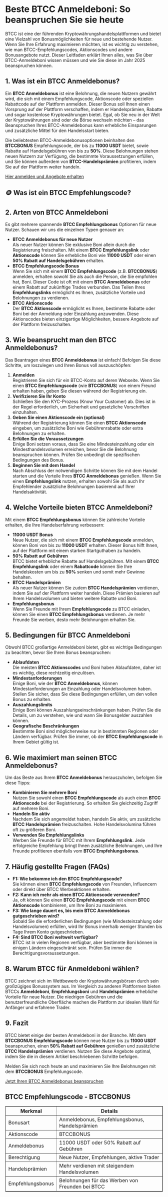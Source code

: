<h1>Beste BTCC Anmeldeboni: So beanspruchen Sie sie heute</h1>
<p>BTCC ist eine der führenden Kryptowährungshandelsplattformen und bietet eine Vielzahl von Bonusmöglichkeiten für neue und bestehende Nutzer. Wenn Sie Ihre Erfahrung maximieren möchten, ist es wichtig zu verstehen, wie man BTCC-Empfehlungscodes, Aktionscodes und andere Bonusangebote nutzt. Dieser Leitfaden erklärt Ihnen alles, was Sie über BTCC-Anmeldeboni wissen müssen und wie Sie diese im Jahr 2025 beanspruchen können.</p>
<h2>1. Was ist ein BTCC Anmeldebonus?</h2>
<p>Ein <strong>BTCC Anmeldebonus</strong> ist eine Belohnung, die neuen Nutzern gewährt wird, die sich mit einem Empfehlungscode, Aktionscode oder speziellen Rabattcode auf der Plattform anmelden. Dieser Bonus soll Ihnen einen Vorsprung auf der Plattform verschaffen, indem er Handelsprämien, Rabatte und sogar kostenlose Kryptowährungen bietet. Egal, ob Sie neu in der Welt der Kryptowährungen sind oder die Börse wechseln möchten – das Beanspruchen Ihres BTCC-Anmeldebonus kann erhebliche Einsparungen und zusätzliche Mittel für den Handelsstart bieten.</p>
<p>Die beliebtesten BTCC-Anmeldebonusoptionen beinhalten den <strong>BTCCBONUS</strong> Empfehlungscode, der bis zu <strong>11000 USDT</strong> bietet, sowie Rabatte auf Handelsgebühren von bis zu <strong>50%</strong>. Diese Belohnungen stehen neuen Nutzern zur Verfügung, die bestimmte Voraussetzungen erfüllen, und Sie können außerdem von <strong>BTCC-Handelsprämien</strong> profitieren, indem Sie auf der Plattform weiter handeln.</p>
<p><a href="https://partner.btcc.com/us/c/BTCCBONUS/9303" target="_blank">Hier anmelden und Angebote erhalten</a></p>
<img src="https://images.mirror-media.xyz/publication-images/mwydjj1mpKFeCcdktcg2J.png?height=500&amp;width=1000" decoding="async" data-nimg="fill" class="css-xah9so" style="position: absolute; inset: 0px; box-sizing: border-box; padding: 0px; border: none; margin: auto; display: block; width: 0px; height: 0px; min-width: 100%; max-width: 100%; min-height: 100%; max-height: 100%;">

<h2>🪙 Was ist ein BTCC Empfehlungscode?</h2>
<h2>2. Arten von BTCC Anmeldeboni</h2>
<p>Es gibt mehrere spannende <strong>BTCC Empfehlungsbonus</strong> Optionen für neue Nutzer. Schauen wir uns die einzelnen Typen genauer an:</p>
<ul>
<li><strong>BTCC Anmeldebonus für neue Nutzer</strong><br>Als neuer Nutzer können Sie exklusive Boni allein durch die Registrierung freischalten. Mit einem <strong>BTCC Empfehlungslink</strong> oder <strong>Aktionscode</strong> können Sie erhebliche Boni wie <strong>11000 USDT</strong> oder einen <strong>50% Rabatt auf Handelsgebühren</strong> erhalten.</li>
<li><strong>BTCC Empfehlungscode Bonus</strong><br>Wenn Sie sich mit einem <strong>BTCC Empfehlungscode</strong> (z.B. <strong>BTCCBONUS</strong>) anmelden, erhalten sowohl Sie als auch die Person, die Sie empfohlen hat, Boni. Dieser Code ist oft mit einem <strong>BTCC Anmeldebonus</strong> oder einem Rabatt auf zukünftige Trades verbunden. Das Teilen Ihres <strong>Empfehlungslinks</strong> ermöglicht es Ihnen, zusätzliche Vorteile und Belohnungen zu verdienen.</li>
<li><strong>BTCC Aktionscode</strong><br>Der <strong>BTCC Aktionscode</strong> ermöglicht es Ihnen, bestimmte Rabatte oder Boni bei der Anmeldung oder Einzahlung anzuwenden. Diese Aktionscodes bieten einzigartige Möglichkeiten, bessere Angebote auf der Plattform freizuschalten.</li>
</ul>
<h2>3. Wie beansprucht man den BTCC Anmeldebonus?</h2>
<p>Das Beantragen eines <strong>BTCC Anmeldebonus</strong> ist einfach! Befolgen Sie diese Schritte, um loszulegen und Ihren Bonus voll auszuschöpfen:</p>
<ol>
<li><strong>Anmelden</strong><br>Registrieren Sie sich für ein BTCC-Konto auf deren Webseite. Wenn Sie einen <strong>BTCC Empfehlungscode</strong> (wie <strong>BTCCBONUS</strong>) von einem Freund erhalten haben, geben Sie diesen während der Registrierung ein.</li>
<li><strong>Verifizieren Sie Ihr Konto</strong><br>Schließen Sie den KYC-Prozess (Know Your Customer) ab. Dies ist in der Regel erforderlich, um Sicherheit und gesetzliche Vorschriften einzuhalten.</li>
<li><strong>Geben Sie einen Aktionscode ein (optional)</strong><br>Während der Registrierung können Sie einen <strong>BTCC Aktionscode</strong> eingeben, um zusätzliche Boni wie Gebührenrabatte oder extra Belohnungen zu erhalten.</li>
<li><strong>Erfüllen Sie die Voraussetzungen</strong><br>Einige Boni setzen voraus, dass Sie eine Mindesteinzahlung oder ein Mindesthandelsvolumen erreichen, bevor Sie die Belohnung beanspruchen können. Prüfen Sie unbedingt die spezifischen Bedingungen des Bonus.</li>
<li><strong>Beginnen Sie mit dem Handel</strong><br>Nach Abschluss der notwendigen Schritte können Sie mit dem Handel starten und die Vorteile Ihres <strong>BTCC Anmeldebonus</strong> genießen. Wenn Sie einen <strong>Empfehlungslink</strong> nutzen, erhalten sowohl Sie als auch Ihr Empfehlender zusätzliche Belohnungen basierend auf Ihrer Handelsaktivität.</li>
</ol>
<h2>4. Welche Vorteile bieten BTCC Anmeldeboni?</h2>
<p>Mit einem <strong>BTCC Empfehlungsbonus</strong> können Sie zahlreiche Vorteile erhalten, die Ihre Handelserfahrung verbessern:</p>
<ul>
<li><strong>11000 USDT Bonus</strong><br>Neue Nutzer, die sich mit einem <strong>BTCC Empfehlungscode</strong> anmelden, können Boni von bis zu <strong>11000 USDT</strong> erhalten. Dieser Bonus hilft Ihnen, auf der Plattform mit einem starken Startguthaben zu handeln.</li>
<li><strong>50% Rabatt auf Gebühren</strong><br>BTCC bietet erhebliche Rabatte auf Handelsgebühren. Mit einem <strong>BTCC Empfehlungslink</strong> oder einem <strong>Rabattcode</strong> können Sie Ihre Handelskosten um bis zu <strong>50%</strong> senken und somit mehr Gewinne behalten.</li>
<li><strong>BTCC Handelsprämien</strong><br>Als neuer Nutzer können Sie zudem <strong>BTCC Handelsprämien</strong> verdienen, indem Sie auf der Plattform weiter handeln. Diese Prämien basieren auf Ihrem Handelsvolumen und bieten weitere Rabatte und Boni.</li>
<li><strong>Empfehlungsbonus</strong><br>Wenn Sie Freunde mit Ihrem <strong>Empfehlungscode</strong> zu BTCC einladen, können Sie einen <strong>BTCC Empfehlungsbonus</strong> verdienen. Je mehr Freunde Sie werben, desto mehr Belohnungen erhalten Sie.</li>
</ul>
<h2>5. Bedingungen für BTCC Anmeldeboni</h2>
<p>Obwohl BTCC großartige Anmeldeboni bietet, gibt es wichtige Bedingungen zu beachten, bevor Sie Ihren Bonus beanspruchen:</p>
<ul>
<li><strong>Ablaufdaten</strong><br>Die meisten <strong>BTCC Aktionscodes</strong> und Boni haben Ablaufdaten, daher ist es wichtig, diese rechtzeitig einzulösen.</li>
<li><strong>Mindestanforderungen</strong><br>Einige Boni, wie der <strong>BTCC Anmeldebonus</strong>, können Mindestanforderungen an Einzahlung oder Handelsvolumen haben. Stellen Sie sicher, dass Sie diese Bedingungen erfüllen, um den vollen Bonus zu erhalten.</li>
<li><strong>Auszahlungslimits</strong><br>Einige Boni können Auszahlungseinschränkungen haben. Prüfen Sie die Details, um zu verstehen, wie und wann Sie Bonusgelder auszahlen können.</li>
<li><strong>Geografische Beschränkungen</strong><br>Bestimmte Boni sind möglicherweise nur in bestimmten Regionen oder Ländern verfügbar. Prüfen Sie immer, ob der <strong>BTCC Empfehlungscode</strong> in Ihrem Gebiet gültig ist.</li>
</ul>
<h2>6. Wie maximiert man seinen BTCC Anmeldebonus?</h2>
<p>Um das Beste aus Ihrem <strong>BTCC Anmeldebonus</strong> herauszuholen, befolgen Sie diese Tipps:</p>
<ul>
<li><strong>Kombinieren Sie mehrere Boni</strong><br>Nutzen Sie sowohl einen <strong>BTCC Empfehlungscode</strong> als auch einen <strong>BTCC Aktionscode</strong> bei der Registrierung. So erhalten Sie gleichzeitig Zugriff auf mehrere Boni.</li>
<li><strong>Handeln Sie aktiv</strong><br>Nachdem Sie sich angemeldet haben, handeln Sie aktiv, um zusätzliche <strong>BTCC Handelsprämien</strong> freizuschalten. Hohe Handelsvolumina führen oft zu größeren Boni.</li>
<li><strong>Verwenden Sie Empfehlungslinks</strong><br>Werben Sie Freunde für BTCC mit Ihrem <strong>Empfehlungslink</strong>. Jede erfolgreiche Empfehlung bringt Ihnen zusätzliche Belohnungen, und Ihre Freunde profitieren ebenfalls vom <strong>BTCC Empfehlungsbonus</strong>.</li>
</ul>
<h2>7. Häufig gestellte Fragen (FAQs)</h2>
<ul>
<li><strong>F1: Wie bekomme ich den BTCC Empfehlungscode?</strong><br>Sie können einen <strong>BTCC Empfehlungscode</strong> von Freunden, Influencern oder direkt über BTCC Werbeaktionen erhalten.</li>
<li><strong>F2: Kann ich mehr als einen BTCC Aktionscode verwenden?</strong><br>Ja, oft können Sie einen <strong>BTCC Empfehlungscode</strong> mit einem <strong>BTCC Aktionscode</strong> kombinieren, um Ihre Boni zu maximieren.</li>
<li><strong>F3: Wie lange dauert es, bis mein BTCC Anmeldebonus gutgeschrieben wird?</strong><br>Sobald Sie die erforderlichen Bedingungen (wie Mindesteinzahlung oder Handelsvolumen) erfüllen, wird Ihr Bonus innerhalb weniger Stunden bis Tage Ihrem Konto gutgeschrieben.</li>
<li><strong>F4: Sind BTCC Boni weltweit verfügbar?</strong><br>BTCC ist in vielen Regionen verfügbar, aber bestimmte Boni können in einigen Ländern eingeschränkt sein. Prüfen Sie immer die Berechtigungsvoraussetzungen.</li>
</ul>
<h2>8. Warum BTCC für Anmeldeboni wählen?</h2>
<p>BTCC zeichnet sich im Wettbewerb der Kryptowährungsbörsen durch sein großzügiges Bonussystem aus. Im Vergleich zu anderen Plattformen bieten BTCCs <strong>Anmeldeboni</strong>, <strong>Empfehlungsboni</strong> und <strong>Handelsprämien</strong> erhebliche Vorteile für neue Nutzer. Die niedrigen Gebühren und die benutzerfreundliche Oberfläche machen die Plattform zur idealen Wahl für Anfänger und erfahrene Trader.</p>
<h2>9. Fazit</h2>
<p>BTCC bietet einige der besten Anmeldeboni in der Branche. Mit dem <strong>BTCCBONUS Empfehlungscode</strong> können neue Nutzer bis zu <strong>11000 USDT</strong> beanspruchen, einen <strong>50% Rabatt auf Gebühren</strong> genießen und zusätzliche <strong>BTCC Handelsprämien</strong> verdienen. Nutzen Sie diese Angebote optimal, indem Sie die in diesem Artikel beschriebenen Schritte befolgen.</p>
<p>Melden Sie sich noch heute an und maximieren Sie Ihre Belohnungen mit dem <strong>BTCCBONUS</strong> Empfehlungscode.</p>
<a href="https://partner.btcc.com/us/c/BTCCBONUS/9303">Jetzt Ihren BTCC Anmeldebonus beanspruchen</a>
<h2>BTCC Empfehlungscode - BTCCBONUS</h2>
<table border="1">
<thead>
<tr>
<th>Merkmal</th>
<th>Details</th>
</tr>
</thead>
<tbody>
<tr>
<td>Bonusart</td>
<td>Anmeldebonus, Empfehlungsbonus, Handelsprämien</td>
</tr>
<tr>
<td>Aktionscode</td>
<td>BTCCBONUS</td>
</tr>
<tr>
<td>Anmeldebonus</td>
<td>11000 USDT oder 50% Rabatt auf Gebühren</td>
</tr>
<tr>
<td>Berechtigung</td>
<td>Neue Nutzer, Empfehlungen, aktive Trader</td>
</tr>
<tr>
<td>Handelsprämien</td>
<td>Mehr verdienen mit steigendem Handelsvolumen</td>
</tr>
<tr>
<td>Empfehlungsbonus</td>
<td>Belohnungen für das Werben von Freunden bei BTCC</td>
</tr>
</tbody>
</table>
